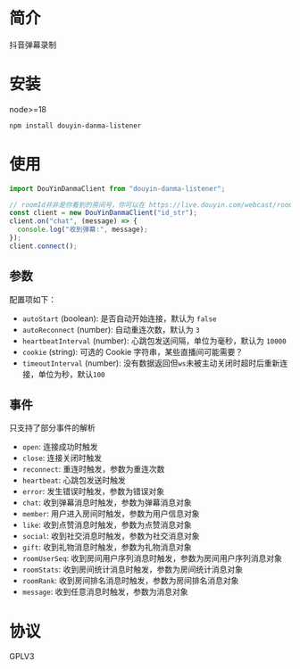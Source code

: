 # 简介

抖音弹幕录制

# 安装

node>=18

```sh
npm install douyin-danma-listener
```

# 使用

```javascript
import DouYinDanmaClient from "douyin-danma-listener";

// roomId并非是你看到的房间号，你可以在 https://live.douyin.com/webcast/room/web/enter/ 中找到id_str参数
const client = new DouYinDanmaClient("id_str");
client.on("chat", (message) => {
  console.log("收到弹幕:", message);
});
client.connect();
```

## 参数

配置项如下：

- `autoStart` (boolean): 是否自动开始连接，默认为 `false`
- `autoReconnect` (number): 自动重连次数，默认为 `3`
- `heartbeatInterval` (number): 心跳包发送间隔，单位为毫秒，默认为 `10000`
- `cookie` (string): 可选的 Cookie 字符串，某些直播间可能需要？
- `timeoutInterval` (number): 没有数据返回但`ws`未被主动关闭时超时后重新连接，单位为秒，默认`100`

## 事件

只支持了部分事件的解析

- `open`: 连接成功时触发
- `close`: 连接关闭时触发
- `reconnect`: 重连时触发，参数为重连次数
- `heartbeat`: 心跳包发送时触发
- `error`: 发生错误时触发，参数为错误对象
- `chat`: 收到弹幕消息时触发，参数为弹幕消息对象
- `member`: 用户进入房间时触发，参数为用户信息对象
- `like`: 收到点赞消息时触发，参数为点赞消息对象
- `social`: 收到社交消息时触发，参数为社交消息对象
- `gift`: 收到礼物消息时触发，参数为礼物消息对象
- `roomUserSeq`: 收到房间用户序列消息时触发，参数为房间用户序列消息对象
- `roomStats`: 收到房间统计消息时触发，参数为房间统计消息对象
- `roomRank`: 收到房间排名消息时触发，参数为房间排名消息对象
- `message`: 收到任意消息时触发，参数为消息对象

# 协议

GPLV3
